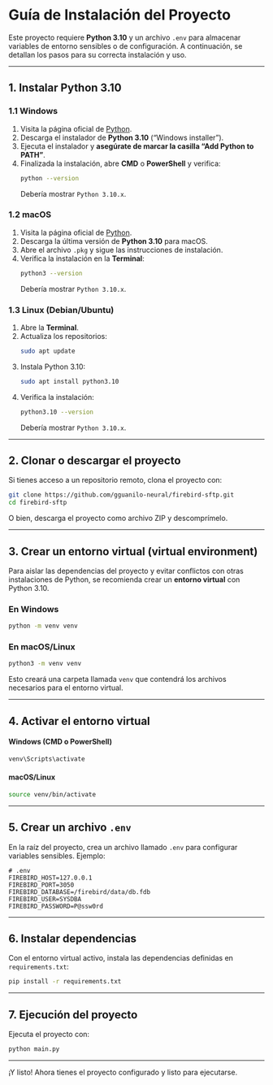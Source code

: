 # Guía de Instalación del Proyecto

Este proyecto requiere **Python 3.10** y un archivo `.env` para almacenar variables de entorno sensibles o de configuración. A continuación, se detallan los pasos para su correcta instalación y uso.

---

## 1. Instalar Python 3.10

### 1.1 Windows
1. Visita la página oficial de [Python](https://www.python.org/downloads/windows/).  
2. Descarga el instalador de **Python 3.10** (“Windows installer”).  
3. Ejecuta el instalador y **asegúrate de marcar la casilla “Add Python to PATH”**.  
4. Finalizada la instalación, abre **CMD** o **PowerShell** y verifica:  
   ```bash
   python --version
   ```
   Debería mostrar `Python 3.10.x`.

### 1.2 macOS
1. Visita la página oficial de [Python](https://www.python.org/downloads/macos/).  
2. Descarga la última versión de **Python 3.10** para macOS.  
3. Abre el archivo `.pkg` y sigue las instrucciones de instalación.  
4. Verifica la instalación en la **Terminal**:
   ```bash
   python3 --version
   ```
   Debería mostrar `Python 3.10.x`.

### 1.3 Linux (Debian/Ubuntu)
1. Abre la **Terminal**.
2. Actualiza los repositorios:
   ```bash
   sudo apt update
   ```
3. Instala Python 3.10:
   ```bash
   sudo apt install python3.10
   ```
4. Verifica la instalación:
   ```bash
   python3.10 --version
   ```
   Debería mostrar `Python 3.10.x`.

---

## 2. Clonar o descargar el proyecto

Si tienes acceso a un repositorio remoto, clona el proyecto con:
```bash
git clone https://github.com/gguanilo-neural/firebird-sftp.git
cd firebird-sftp
```
O bien, descarga el proyecto como archivo ZIP y descomprímelo.

---

## 3. Crear un entorno virtual (virtual environment)

Para aislar las dependencias del proyecto y evitar conflictos con otras instalaciones de Python, se recomienda crear un **entorno virtual** con Python 3.10.  

### En Windows
```bash
python -m venv venv
```

### En macOS/Linux
```bash
python3 -m venv venv
```

Esto creará una carpeta llamada `venv` que contendrá los archivos necesarios para el entorno virtual.

---

## 4. Activar el entorno virtual

#### Windows (CMD o PowerShell)
```bash
venv\Scripts\activate
```

#### macOS/Linux
```bash
source venv/bin/activate
```

---

## 5. Crear un archivo `.env`

En la raíz del proyecto, crea un archivo llamado `.env` para configurar variables sensibles. Ejemplo:
```
# .env
FIREBIRD_HOST=127.0.0.1
FIREBIRD_PORT=3050
FIREBIRD_DATABASE=/firebird/data/db.fdb
FIREBIRD_USER=SYSDBA
FIREBIRD_PASSWORD=P@ssw0rd
```

---

## 6. Instalar dependencias

Con el entorno virtual activo, instala las dependencias definidas en `requirements.txt`:
```bash
pip install -r requirements.txt
```

---

## 7. Ejecución del proyecto

Ejecuta el proyecto con:
```bash
python main.py
```

---

¡Y listo! Ahora tienes el proyecto configurado y listo para ejecutarse.

